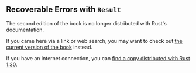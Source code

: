 ## Recoverable Errors with `Result`

The second edition of the book is no longer distributed with Rust's documentation.

If you came here via a link or web search, you may want to check out [the current
version of the book](../ch09-02-recoverable-errors-with-result.md) instead.

If you have an internet connection, you can [find a copy distributed with
Rust
1.30](https://doc.rust-lang.org/1.30.0/book/second-edition/ch09-02-recoverable-errors-with-result.html).